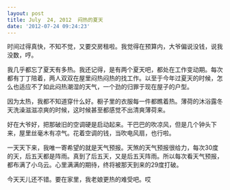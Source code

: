 ```yaml
---
layout: post
title: July  24, 2012  闷热的夏天
date: '2012-07-24 09:24:23'
---
```



 时间过得真快，不知不觉，又要交房租啦。我觉得在预算内，大爷偏说没钱，说我没数，哼。

 我几乎都忘了夏天有多热。我还记得，是有两个夏天吧，都处在工作变动期。每次都有丁丁陪着，两人双双在屋里闷热闷热的找工作。以至于今年过夏天的时候，怎么也适应不了如此闷热潮湿的天气，一个劲的归罪于现在屋子的户型。

 因为太热，我都不知道穿什么好。橱子里的衣服每一件都瞧着热。薄荷的沐浴露冬天洗澡滋滋凉爽的时候，这时候甚至都感觉不出清爽薄荷来。

 好在大爷好，把那破旧的空调硬是启动起来。干巴巴的吹凉风，但是几个钟头下来，屋里丝毫木有凉气。花着空调的钱，当吹电风扇，也行啦。

 一天天下来，我唯一寄希望的就是天气预报。天煞的天气预报很给力，每次30度的天，后五天都是阵雨。真到了后五天，又是后五天阵雨。所以每次看天气预报，都布满了小乌云。心里满满的期待，终将被那天到来的29度打破。

 今天天儿还不错。要在家里，我老娘更热的难受吧。哎


